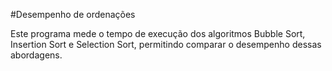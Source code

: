 #Desempenho de ordenações

Este programa mede o tempo de execução dos algoritmos Bubble Sort, Insertion Sort e Selection Sort, permitindo comparar o desempenho dessas abordagens.

